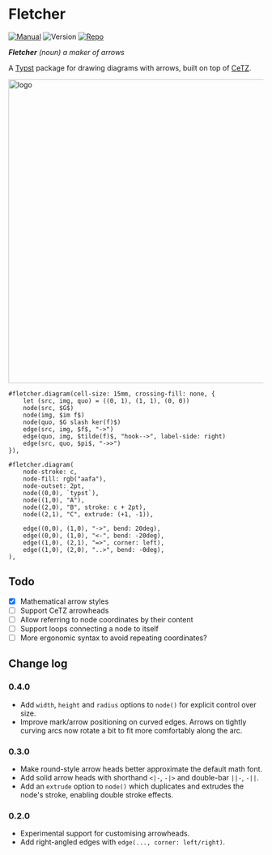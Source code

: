# Fletcher

[![Manual](https://img.shields.io/badge/docs-manual.pdf-green)](https://github.com/Jollywatt/typst-fletcher/raw/master/docs/manual.pdf)
![Version](https://img.shields.io/badge/dynamic/toml?url=https%3A%2F%2Fgithub.com%2FJollywatt%2Farrow-diagrams%2Fraw%2Fmaster%2Ftypst.toml&query=package.version&label=version)
[![Repo](https://img.shields.io/badge/GitHub-repo-blue)](https://github.com/Jollywatt/typst-fletcher)

_**Fletcher** (noun) a maker of arrows_

A [Typst]("https://typst.app/") package for drawing diagrams with arrows,
built on top of [CeTZ]("https://github.com/johannes-wolf/cetz").

<picture>
  <source media="(prefers-color-scheme: dark)" srcset="https://github.com/Jollywatt/typst-fletcher/raw/master/docs/examples/example-2.svg">
  <img alt="logo" width="600" src="https://github.com/Jollywatt/typst-fletcher/raw/master/docs/examples/example-1.svg">
</picture>

```typ
#fletcher.diagram(cell-size: 15mm, crossing-fill: none, {
	let (src, img, quo) = ((0, 1), (1, 1), (0, 0))
	node(src, $G$)
	node(img, $im f$)
	node(quo, $G slash ker(f)$)
	edge(src, img, $f$, "->")
	edge(quo, img, $tilde(f)$, "hook-->", label-side: right)
	edge(src, quo, $pi$, "->>")
}),

#fletcher.diagram(
	node-stroke: c,
	node-fill: rgb("aafa"),
	node-outset: 2pt,
	node((0,0), `typst`),
	node((1,0), "A"),
	node((2,0), "B", stroke: c + 2pt),
	node((2,1), "C", extrude: (+1, -1)),

	edge((0,0), (1,0), "->", bend: 20deg),
	edge((0,0), (1,0), "<-", bend: -20deg),
	edge((1,0), (2,1), "=>", corner: left),
	edge((1,0), (2,0), "..>", bend: -0deg),
),

```

## Todo

- [x] Mathematical arrow styles
- [ ] Support CeTZ arrowheads
- [ ] Allow referring to node coordinates by their content
- [ ] Support loops connecting a node to itself
- [ ] More ergonomic syntax to avoid repeating coordinates?

## Change log

### 0.4.0

- Add `width`, `height` and `radius` options to `node()` for explicit control over size.
- Improve mark/arrow positioning on curved edges. Arrows on tightly curving arcs now rotate a bit to fit more comfortably along the arc.

### 0.3.0

- Make round-style arrow heads better approximate the default math font.
- Add solid arrow heads with shorthand `<|-`, `-|>` and double-bar `||-`, `-||`.
- Add an `extrude` option to `node()` which duplicates and extrudes the node's stroke, enabling double stroke effects.

### 0.2.0

- Experimental support for customising arrowheads.
- Add right-angled edges with `edge(..., corner: left/right)`.
